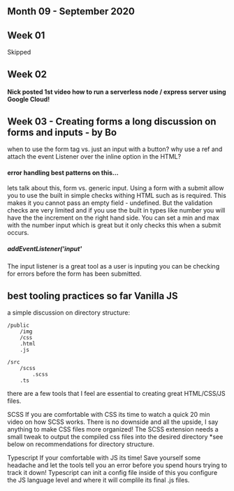 ## Month 09 - September 2020

## Week 01
Skipped

## Week 02 
#### Nick posted 1st video how to run a serverless node / express server using Google Cloud!


## Week 03 - Creating forms a long discussion on forms and inputs - by Bo

when to use the form tag vs. just an input with a button?
why use a ref and attach the event Listener over the inline option in the HTML?

#### error handling best patterns on this... 
lets talk about this, form vs. generic input. Using a form with a submit allow you to use the built in simple checks withing HTML such as is required. This makes it you cannot pass an empty field - undefined. But the validation checks are very limited and if you use the built in types like number you will have the the increment on the right hand side. You can set a min and max with the number input which is great but it only checks this when a submit occurs.  

##### addEventListener('input'
The input listener is a great tool as a user is inputing you can be checking for errors before the form has been submitted.


## best tooling practices so far Vanilla JS

a simple discussion on directory structure:
```
/public    
    /img
    /css
    .html
    .js

/src
    /scss
        .scss
    .ts
```
there are a few tools that I feel are essential to creating great HTML/CSS/JS files.

SCSS
If you are comfortable with CSS its time to watch a quick 20 min video on how SCSS works. There is no downside and all the upside, I say anything to make CSS files more organized! The SCSS extension needs a small tweak to output the compiled css files into the desired directory *see below on recommendations for directory structure. 

Typescript
If your comfortable with JS its time! Save yourself some headache and let the tools tell you an error before you spend hours trying to track it down! Typescript can init a config file inside of this you configure the JS language level and where it will complile its final .js files. 

